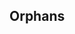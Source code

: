 ## Orphans

<!-- <values.orphans> -->
<!-- </values.orphans> -->

<!-- <variants.orphans> -->
<!-- </variants.orphans> -->